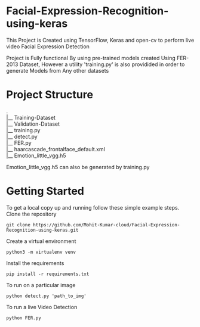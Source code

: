 # Facial-Expression-Recognition-using-keras

This Project is Created using TensorFlow, Keras and open-cv to perform live video Facial Expression Detection

Project is Fully functional By using pre-trained models created Using FER-2013 Dataset, However a utility 'training.py' is also providided in order to generate Models from Any other datasets



# Project Structure
.  
|__ Training-Dataset  
|__ Validation-Dataset  
|__ training.py  
|__ detect.py  
|__ FER.py  
|__ haarcascade_frontalface_default.xml  
|__ Emotion_little_vgg.h5  

Emotion_little_vgg.h5 can also be generated by  training.py

# Getting Started
To get a local copy up and running follow these simple example steps.
Clone the repository
```
git clone https://github.com/Mohit-Kumar-cloud/Facial-Expression-Recognition-using-keras.git
```

Create a virtual environment
```
python3 -m virtualenv venv
```
Install the requirements
```
pip install -r requirements.txt
```
To run on a particular image
```
python detect.py 'path_to_img'
```
To run a live Video Detection
```
python FER.py
```
